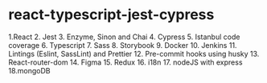 # react-typescript-jest-cypress

1.React 2. Jest 3. Enzyme, Sinon and Chai 4. Cypress 5. Istanbul code coverage 6. Typescript 7. Sass 8. Storybook 9. Docker 10. Jenkins 11. Lintings (Eslint, SassLint) and Prettier 12. Pre-commit hooks using husky 13. React-router-dom 14. Figma 15. Redux 16. i18n 17. nodeJS with express 18.mongoDB

